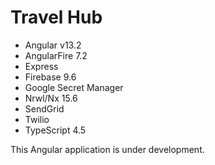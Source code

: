 # Travel Hub

* Angular v13.2
* AngularFire 7.2
* Express
* Firebase 9.6
* Google Secret Manager
* Nrwl/Nx 15.6
* SendGrid
* Twilio
* TypeScript 4.5


This Angular application is under development.



